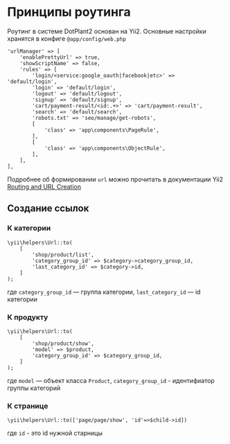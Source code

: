 # Принципы роутинга

Роутинг в системе DotPlant2 основан на Yii2.  Основные настройки хранятся в конфиге `@app/config/web.php`
```
'urlManager' => [
    'enablePrettyUrl' => true,
    'showScriptName' => false,
    'rules' => [
        'login/<service:google_oauth|facebook|etc>' => 'default/login',
        'login' => 'default/login',
        'logout' => 'default/logout',
        'signup' => 'default/signup',
        'cart/payment-result/<id:.+>' => 'cart/payment-result',
        'search' => 'default/search',
        'robots.txt' => 'seo/manage/get-robots',
        [
            'class' => 'app\components\PageRule',
        ],
        [
            'class' => 'app\components\ObjectRule',
        ],
    ],
],

```

Подробнее об формировании `url` можно прочитать в документации Yii2 [Routing and URL Creation
](http://www.yiiframework.com/doc-2.0/guide-runtime-routing.html)

## Создание ссылок

### К категории

```
\yii\helpers\Url::to(
    [
        'shop/product/list',
        'category_group_id' => $category->category_group_id,
        'last_category_id' => $category->id,
    ]
);

```

где  `category_group_id` — группа категории,
`last_category_id` — id категории

### К продукту

```
\yii\helpers\Url::to(
    [
        'shop/product/show',
        'model' => $product,
        'category_group_id' => $category_group_id,
    ]
);

```
где `model` — объект класса `Product`,
`category_group_id` - идентифиатор группы категорий


### К странице

```
\yii\helpers\Url::to(['page/page/show', 'id'=>$child->id])
```
где `id` - это id нужной старницы